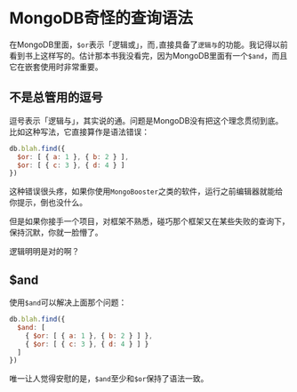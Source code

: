 # MongoDB奇怪的查询语法



在MongoDB里面，`$or`表示「逻辑或」，而`,`直接具备了`逻辑与`的功能。我记得以前看到书上这样写的。估计那本书我没看完，因为MongoDB里面有一个`$and`，而且它在嵌套使用时非常重要。


## 不是总管用的逗号

逗号表示「逻辑与」，其实说的通。问题是MongoDB没有把这个理念贯彻到底。比如这种写法，它直接算作是语法错误：

```javascript
db.blah.find({
  $or: [ { a: 1 }, { b: 2 } ],
  $or: [ { c: 3 }, { d: 4 } ]
})
```

这种错误很头疼，如果你使用`MongoBooster`之类的软件，运行之前编辑器就能给你提示，倒也没什么。

但是如果你接手一个项目，对框架不熟悉，碰巧那个框架又在某些失败的查询下，保持沉默，你就一脸懵了。

逻辑明明是对的啊？


## $and

使用`$and`可以解决上面那个问题：

```javascript
db.blah.find({
  $and: [
    { $or: [ { a: 1 }, { b: 2 } ] },
    { $or: [ { c: 3 }, { d: 4 } ] }
  ]
})
```

唯一让人觉得安慰的是，`$and`至少和`$or`保持了语法一致。


